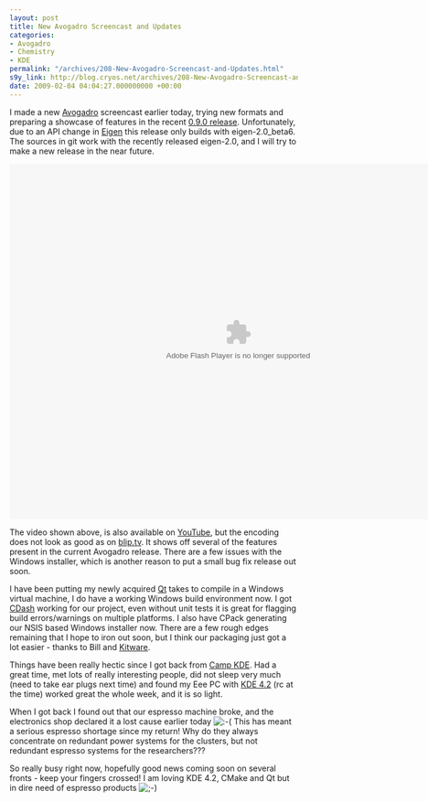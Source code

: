 ```yaml
---
layout: post
title: New Avogadro Screencast and Updates
categories:
- Avogadro
- Chemistry
- KDE
permalink: "/archives/208-New-Avogadro-Screencast-and-Updates.html"
s9y_link: http://blog.cryos.net/archives/208-New-Avogadro-Screencast-and-Updates.html
date: 2009-02-04 04:04:27.000000000 +00:00
---
```

<span><p>I made a new <a href="http://avogadro.openmolecules.net/">Avogadro</a> screencast earlier today, trying new formats and preparing a showcase of features in the recent <a href="http://avogadro.openmolecules.net/wiki/Avogadro_0.9.0">0.9.0 release</a>. Unfortunately, due to an API change in <a href="http://eigen.tuxfamily.org/">Eigen</a> this release only builds with eigen-2.0_beta6. The sources in git work with the recently released eigen-2.0, and I will try to make a new release in the near future.</p>

<center><embed src="http://blip.tv/play/AeqzMQA" type="application/x-shockwave-flash" width="800" height="622" allowscriptaccess="always" allowfullscreen="true"></embed></center>

<p>The video shown above, is also available on <a href="http://www.youtube.com/watch?v=pyIDicmphik">YouTube</a>, but the encoding does not look as good as on <a href="http://blip.tv/file/1734564">blip.tv</a>. It shows off several of the features present in the current Avogadro release. There are a few issues with the Windows installer, which is another reason to put a small bug fix release out soon.</p>

<p>I have been putting my newly acquired <a href="http://www.cmake.org/>CMake</a> book to great use by working on improvements to our build system. I found out first hand just how long <a href="http://www.qtsoftware.com/">Qt</a> takes to compile in a Windows virtual machine, I do have a working Windows build environment now. I got <a href="http://www.cdash.org/">CDash</a> working for our project, even without unit tests it is great for flagging build errors/warnings on multiple platforms. I also have CPack generating our NSIS based Windows installer now. There are a few rough edges remaining that I hope to iron out soon, but I think our packaging just got a lot easier - thanks to Bill and <a href="http://www.kitware.com/">Kitware</a>.</p>

<p>Things have been really hectic since I got back from <a href="http://camp.kde.org/">Camp KDE</a>. Had a great time, met lots of really interesting people, did not sleep very much (need to take ear plugs next time) and found my Eee PC with <a href="http://www.kde.org/">KDE 4.2</a> (rc at the time) worked great the whole week, and it is so light.</p>

<p>When I got back I found out that our espresso machine broke, and the electronics shop declared it a lost cause earlier today <img src="http://blog.cryos.net/templates/default/img/emoticons/sad.png" alt=":-(" style="display: inline; vertical-align: bottom;" class="emoticon" /> This has meant a serious espresso shortage since my return! Why do they always concentrate on redundant power systems for the clusters, but not redundant espresso systems for the researchers???</p>

<p>So really busy right now, hopefully good news coming soon on several fronts - keep your fingers crossed! I am loving KDE 4.2, CMake and Qt but in dire need of espresso products <img src="http://blog.cryos.net/templates/default/img/emoticons/wink.png" alt=";-)" style="display: inline; vertical-align: bottom;" class="emoticon" /></p></span>
